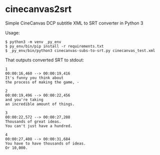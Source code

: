 # cinecanvas2srt
Simple CineCanvas DCP subtitle XML to SRT converter in Python 3

Usage:
```
$ python3 -m venv _py_env
$ py_env/bin/pip install -r requirements.txt
$ _py_env/bin/python3 cinecanvas-subs-to-srt.py cinecanvas_test.xml
```

That outputs converted SRT to stdout:

```
1
00:00:16,460 --> 00:00:19,416
It's funny you think about
the process of making the game, -

2
00:00:19,496 --> 00:00:22,456
and you're taking
an incredible amount of things.

3
00:00:22,572 --> 00:00:27,208
Thousands of great ideas.
You can't just have a hundred.

4
00:00:27,408 --> 00:00:31,684
You have to have thousands of ideas.
Or 10,000.
```

